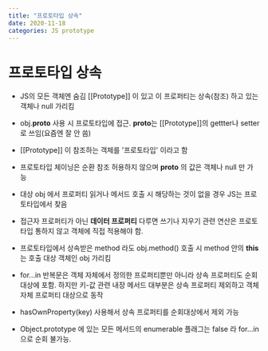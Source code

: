 ```yaml
---
title: "프로토타입 상속"
date: 2020-11-18
categories: JS prototype
---
```


# 프로토타입 상속

- JS의 모든 객체엔 숨김 [[Prototype]] 이 있고 이 프로퍼티는 상속(참조) 하고 있는 객체나 null 가리킴

- obj.**proto** 사용 시 프로토타입에 접근. **proto**는 [[Prototype]]의 gettter나 setter 로 쓰임(요즘엔 잘 안 씀)

- [[Prototype]] 이 참조하는 객체를 '프로토타입' 이라고 함

- 프로토타입 체이닝은 순환 참조 허용하지 않으며 **proto** 의 값은 객체나 null 만 가능

- 대상 obj 에서 프로퍼티 읽거나 메서드 호출 시 해당하는 것이 없을 경우 JS는 프로토타입에서 찾음

- 접근자 프로퍼티가 아닌 **데이터 프로퍼티** 다루면 쓰기나 지우기 관련 연산은 프로토타입 통하지 않고 객체에 직접 적용해야 함.

- 프로토타입에서 상속받은 method 라도 obj.method() 호출 시 method 안의 **this** 는 호출 대상 객체인 obj 가리킴

- for...in 반복문은 객체 자체에서 정의한 프로퍼티뿐만 아니라 상속 프로퍼티도 순회 대상에 포함. 하지만 키-값 관련 내장 메서드 대부분은 상속 프로퍼티 제외하고 객체 자체 프로퍼티 대상으로 동작

- hasOwnProperty(key) 사용해서 상속 프로퍼티를 순회대상에서 제외 가능

- Object.prototype 에 있는 모든 메서드의 enumerable 플래그는 false 라 for...in 으로 순회 불가능.
